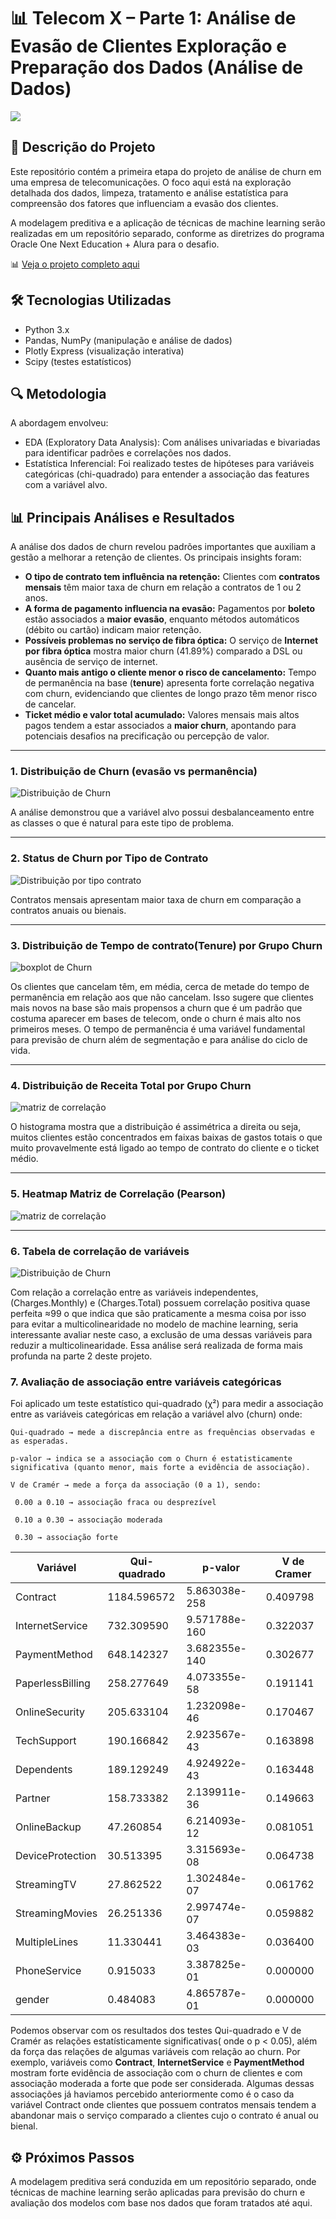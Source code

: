 # 📊 Telecom X – Parte 1: Análise de Evasão de Clientes Exploração e Preparação dos Dados (Análise de Dados)
<img src = "imagens/churn_image.png">

## 📌 Descrição do Projeto  
Este repositório contém a primeira etapa do projeto de análise de churn em uma empresa de telecomunicações. O foco aqui está na exploração detalhada dos dados, limpeza, tratamento e análise estatística para compreensão dos fatores que influenciam a evasão dos clientes.   

A modelagem preditiva e a aplicação de técnicas de machine learning serão realizadas em um repositório separado, conforme as diretrizes do programa Oracle One Next Education + Alura para o desafio.  

📊 [Veja o projeto completo aqui](https://github.com/GleiceAraujo22/telecom_x_data-analysis-challenge2/blob/d1eb3c67e6d3e119bc9d98ad0c85e05d964fa243/notebooks/Telecomx_projeto_churn_parte1_analise.ipynb)

## 🛠 Tecnologias Utilizadas  
- Python 3.x  
- Pandas, NumPy (manipulação e análise de dados)  
- Plotly Express (visualização interativa)  
- Scipy (testes estatísticos)  
  
## 🔍 Metodologia 
A abordagem envolveu: 

* EDA (Exploratory Data Analysis): Com análises univariadas e bivariadas para identificar padrões e correlações nos dados.
* Estatística Inferencial: Foi realizado testes de hipóteses para variáveis categóricas (chi-quadrado) para entender a associação das features com a variável alvo.


## 📊 Principais Análises e Resultados   
A análise dos dados de churn revelou padrões importantes que auxiliam a gestão a melhorar a retenção de clientes. Os principais insights foram: 

- **O tipo de contrato tem influência na retenção:** Clientes com **contratos mensais** têm maior taxa de churn em relação a contratos de 1 ou 2 anos.  
- **A forma de pagamento influencia na evasão:** Pagamentos por **boleto** estão associados a **maior evasão**, enquanto métodos automáticos (débito ou cartão) indicam maior retenção.  
- **Possíveis problemas no serviço de fibra óptica:** O serviço de **Internet por fibra óptica** mostra maior churn (41.89%) comparado a DSL ou ausência de serviço de internet.  
- **Quanto mais antigo o cliente menor o risco de cancelamento:** Tempo de permanência na base (**tenure**) apresenta forte correlação negativa com churn, evidenciando que clientes de longo prazo têm menor risco de cancelar.  
- **Ticket médio e valor total acumulado:** Valores mensais mais altos pagos tendem a estar associados a **maior churn**, apontando para potenciais desafios na precificação ou percepção de valor.

---

  ### 1. Distribuição de Churn (evasão vs permanência) 
  
  ![Distribuição de Churn](visualizations/taxa_churn.png)

  A análise demonstrou que a variável alvo possui desbalanceamento entre as classes o que é natural para este tipo de problema.
  
  ---
  ### 2. Status de Churn por Tipo de Contrato 
  
  ![Distribuição por tipo contrato](visualizations/churn_tipo_contrato.png)

  Contratos mensais apresentam maior taxa de churn em comparação a contratos anuais ou bienais. 
  
  ---
  ### 3. Distribuição de Tempo de contrato(Tenure) por Grupo Churn
  
   ![boxplot de Churn](visualizations/churn_tenure.png) 

 Os clientes que cancelam têm, em média, cerca de metade do tempo de permanência em relação aos que não cancelam. Isso sugere que clientes mais novos na base são mais propensos a churn que é um padrão que costuma aparecer em bases de telecom, onde o churn é mais alto nos primeiros meses. O tempo de permanência é uma variável fundamental para previsão de churn além de segmentação e para análise do ciclo de vida. 

  --- 
### 4. Distribuição de Receita Total por Grupo Churn 

![matriz de correlação](visualizations/distribuicao_receita.png) 

O histograma mostra que a  distribuição é assimétrica a direita ou seja, muitos clientes estão concentrados em faixas baixas de gastos totais o que muito provavelmente está ligado ao tempo de contrato do cliente e o ticket médio.

---
  ### 5. Heatmap Matriz de Correlação (Pearson)
  ![matriz de correlação](visualizations/matriz_corr.png)
  
 ---  
 ### 6. Tabela de correlação de variáveis 
 
![Distribuição de Churn](visualizations/tabela_corr.png) 

Com relação a correlação entre as variáveis independentes, (Charges.Monthly) e (Charges.Total) possuem correlação positiva quase perfeita ≈99 o que indica que são praticamente a mesma coisa por isso para evitar a multicolinearidade no modelo de machine learning, seria interessante avaliar neste caso, a exclusão de uma dessas variáveis para reduzir a multicolinearidade. Essa análise será realizada de forma mais profunda na parte 2 deste projeto. 

### 7. Avaliação de associação entre variáveis categóricas 
Foi aplicado um teste estatístico qui-quadrado (χ²) para medir a associação entre as variáveis categóricas em relação a variável alvo (churn) onde: 



    Qui-quadrado → mede a discrepância entre as frequências observadas e as esperadas.

    p-valor → indica se a associação com o Churn é estatisticamente significativa (quanto menor, mais forte a evidência de associação).

    V de Cramér → mede a força da associação (0 a 1), sendo:

     0.00 a 0.10 → associação fraca ou desprezível

     0.10 a 0.30 → associação moderada

     0.30 → associação forte



| Variável          | Qui-quadrado | p-valor            | V de Cramer |
|-------------------|--------------|--------------------|-------------|
| Contract          | 1184.596572  | 5.863038e-258      | 0.409798    |
| InternetService   | 732.309590   | 9.571788e-160      | 0.322037    |
| PaymentMethod     | 648.142327   | 3.682355e-140      | 0.302677    |
| PaperlessBilling  | 258.277649   | 4.073355e-58       | 0.191141    |
| OnlineSecurity    | 205.633104   | 1.232098e-46       | 0.170467    |
| TechSupport       | 190.166842   | 2.923567e-43       | 0.163898    |
| Dependents        | 189.129249   | 4.924922e-43       | 0.163448    |
| Partner           | 158.733382   | 2.139911e-36       | 0.149663    |
| OnlineBackup      | 47.260854    | 6.214093e-12       | 0.081051    |
| DeviceProtection  | 30.513395    | 3.315693e-08       | 0.064738    |
| StreamingTV       | 27.862522    | 1.302484e-07       | 0.061762    |
| StreamingMovies   | 26.251336    | 2.997474e-07       | 0.059882    |
| MultipleLines     | 11.330441    | 3.464383e-03       | 0.036400    |
| PhoneService      | 0.915033     | 3.387825e-01       | 0.000000    |
| gender            | 0.484083     | 4.865787e-01       | 0.000000    |

Podemos observar com os resultados dos testes Qui-quadrado e V de Cramér as relações estatísticamente significativas( onde o p < 0.05), além da força das relações de algumas variáveis com relação ao churn.
Por exemplo, variáveis como **Contract**, **InternetService** e **PaymentMethod** mostram forte evidência de associação com o churn de clientes e com associação moderada a forte que pode ser considerada. Algumas dessas associações já haviamos percebido anteriormente como é o caso da variável Contract onde clientes que possuem contratos mensais tendem a abandonar mais o serviço comparado a clientes cujo o contrato é anual ou bienal. 


## ⚙️ Próximos Passos  
A modelagem preditiva será conduzida em um repositório separado, onde técnicas de machine learning serão aplicadas para previsão do churn e avaliação dos modelos com base nos dados que foram tratados até aqui.


